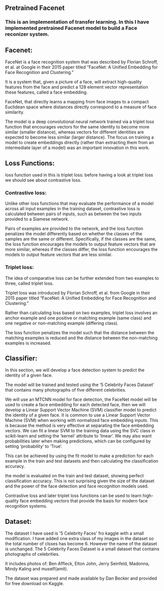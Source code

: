 ## Pretrained Facenet
### This is an implementation of transfer learning. In this I have implemented pretrained Facenet model to build a Face reconizer system.

## Facenet: 
FaceNet is a face recognition system that was described by Florian Schroff, et al. at Google in their 2015 paper titled “FaceNet: A Unified Embedding for Face Recognition and Clustering.”

It is a system that, given a picture of a face, will extract high-quality features from the face and predict a 128 element vector representation these features, called a face embedding.

FaceNet, that directly learns a mapping from face images to a compact Euclidean space where distances directly correspond to a measure of face similarity.

The model is a deep convolutional neural network trained via a triplet loss function that encourages vectors for the same identity to become more similar (smaller distance), whereas vectors for different identities are expected to become less similar (larger distance). The focus on training a model to create embeddings directly (rather than extracting them from an intermediate layer of a model) was an important innovation in this work.

## Loss Functions: 
loss function used in this is triplet loss: before having a look at triplet loss we should see about contrastive loss.

### Contrastive loss: 
Unlike other loss functions that may evaluate the performance of a model across all input examples in the training dataset, contrastive loss is calculated between pairs of inputs, such as between the two inputs provided to a Siamese network.

Pairs of examples are provided to the network, and the loss function penalizes the model differently based on whether the classes of the samples are the same or different. Specifically, if the classes are the same, the loss function encourages the models to output feature vectors that are more similar, whereas if the classes differ, the loss function encourages the models to output feature vectors that are less similar.

### Triplet loss:
The idea of comparative loss can be further extended from two examples to three, called triplet loss.

Triplet loss was introduced by Florian Schroff, et al. from Google in their 2015 paper titled “FaceNet: A Unified Embedding for Face Recognition and Clustering.”

Rather than calculating loss based on two examples, triplet loss involves an anchor example and one positive or matching example (same class) and one negative or non-matching example (differing class).

The loss function penalizes the model such that the distance between the matching examples is reduced and the distance between the non-matching examples is increased.

## Classifier:
In this section, we will develop a face detection system to predict the identity of a given face.

The model will be trained and tested using the ‘5 Celebrity Faces Dataset‘ that contains many photographs of five different celebrities.

We will use an MTCNN model for face detection, the FaceNet model will be used to create a face embedding for each detected face, then we will develop a Linear Support Vector Machine (SVM) classifier model to predict the identity of a given face.
It is common to use a Linear Support Vector Machine (SVM) when working with normalized face embedding inputs. This is because the method is very effective at separating the face embedding vectors. We can fit a linear SVM to the training data using the SVC class in scikit-learn and setting the ‘kernel‘ attribute to ‘linear‘. We may also want probabilities later when making predictions, which can be configured by setting ‘probability‘ to ‘True‘.

This can be achieved by using the fit model to make a prediction for each example in the train and test datasets and then calculating the classification accuracy.

 the model is evaluated on the train and test dataset, showing perfect classification accuracy. This is not surprising given the size of the dataset and the power of the face detection and face recognition models used.

Contrastive loss and later triplet loss functions can be used to learn high-quality face embedding vectors that provide the basis for modern face recognition systems.

## Dataset:
The dataset I have used is '5 Celebrity Faces' fro kaggle with a small modification. I have added one extra class of my images in the dataset so the total number of clsses has become 6. However the name of the dataset is unchanged.
The 5 Celebrity Faces Dataset is a small dataset that contains photographs of celebrities.

It includes photos of: Ben Affleck, Elton John, Jerry Seinfeld, Madonna, Mindy Kaling and muself(amit).

The dataset was prepared and made available by Dan Becker and provided for free download on Kaggle. 
